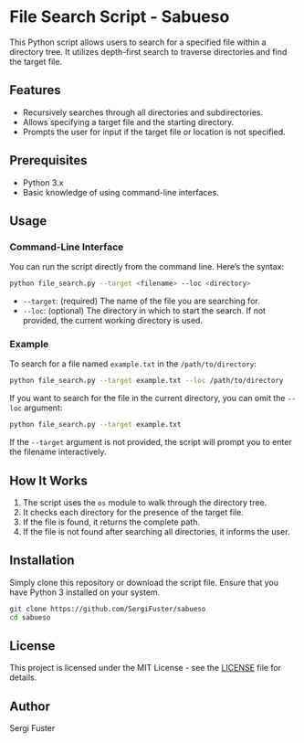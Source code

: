 # File Search Script - Sabueso

This Python script allows users to search for a specified file within a directory tree. It utilizes depth-first search to traverse directories and find the target file.

## Features

- Recursively searches through all directories and subdirectories.
- Allows specifying a target file and the starting directory.
- Prompts the user for input if the target file or location is not specified.

## Prerequisites

- Python 3.x
- Basic knowledge of using command-line interfaces.

## Usage

### Command-Line Interface

You can run the script directly from the command line. Here’s the syntax:

```bash
python file_search.py --target <filename> --loc <directory>
```

- `--target`: (required) The name of the file you are searching for.
- `--loc`: (optional) The directory in which to start the search. If not provided, the current working directory is used.

### Example

To search for a file named `example.txt` in the `/path/to/directory`:

```bash
python file_search.py --target example.txt --loc /path/to/directory
```

If you want to search for the file in the current directory, you can omit the `--loc` argument:

```bash
python file_search.py --target example.txt
```

If the `--target` argument is not provided, the script will prompt you to enter the filename interactively.

## How It Works

1. The script uses the `os` module to walk through the directory tree.
2. It checks each directory for the presence of the target file.
3. If the file is found, it returns the complete path.
4. If the file is not found after searching all directories, it informs the user.

## Installation

Simply clone this repository or download the script file. Ensure that you have Python 3 installed on your system.

```bash
git clone https://github.com/SergiFuster/sabueso
cd sabueso
```

## License

This project is licensed under the MIT License - see the [LICENSE](LICENSE) file for details.

## Author

Sergi Fuster

